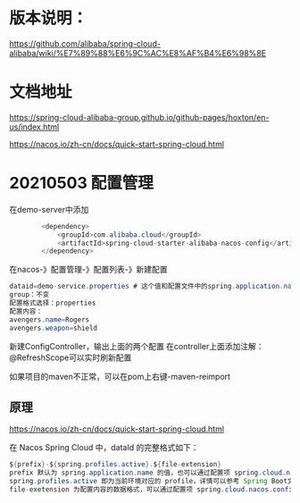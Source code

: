# 版本说明：
https://github.com/alibaba/spring-cloud-alibaba/wiki/%E7%89%88%E6%9C%AC%E8%AF%B4%E6%98%8E

# 文档地址
https://spring-cloud-alibaba-group.github.io/github-pages/hoxton/en-us/index.html

https://nacos.io/zh-cn/docs/quick-start-spring-cloud.html
# 20210503 配置管理
在demo-server中添加
```java
        <dependency>
            <groupId>com.alibaba.cloud</groupId>
            <artifactId>spring-cloud-starter-alibaba-nacos-config</artifactId>
        </dependency>
```
在nacos-》配置管理-》配置列表-》新建配置
```java
dataid=demo-service.properties # 这个值和配置文件中的spring.application.name保持一致
group：不变
配置格式选择：properties
配置内容：
avengers.name=Rogers
avengers.weapon=shield
```

新建ConfigController，输出上面的两个配置
在controller上面添加注解：@RefreshScope可以实时刷新配置

如果项目的maven不正常，可以在pom上右键-maven-reimport

## 原理
https://nacos.io/zh-cn/docs/quick-start-spring-cloud.html

在 Nacos Spring Cloud 中，dataId 的完整格式如下：
```java
${prefix}-${spring.profiles.active}.${file-extension}
prefix 默认为 spring.application.name 的值，也可以通过配置项 spring.cloud.nacos.config.prefix来配置。
spring.profiles.active 即为当前环境对应的 profile，详情可以参考 Spring Boot文档。 注意：当 spring.profiles.active 为空时，对应的连接符 - 也将不存在，dataId 的拼接格式变成 ${prefix}.${file-extension}
file-exetension 为配置内容的数据格式，可以通过配置项 spring.cloud.nacos.config.file-extension 来配置。目前只支持 properties 和 yaml 类型。
```